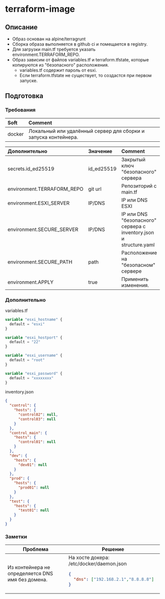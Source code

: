 # terraform-image
## Описание
* Образ основан на alpine/terragrunt
* Сборка образа выполняется в github ci и помещается в registry.
* Для загрузки main.tf требуется указать environment.TERRAFORM_REPO.
* Образ зависим от файлов variables.tf и terraform.tfstate, которые копируются из "безопасного" расположения.
  * variables.tf содержит пароль от esxi.
  * Если terraform.tfstate не существует, то создастся при первом запуске.

## Подготовка
### Требования
| Soft   | Comment                                                         |
|:-------|:----------------------------------------------------------------|
| docker | Локальный или удалённый сервер для сборки и запуска контейнера. | 

| Дополнительно              | Значение   | Comment                                                            |
|:---------------------------|:-----------|:-------------------------------------------------------------------|
| secrets.id_ed25519         | id_ed25519 | Закрытый ключ "безопасного" сервера                                |
| environment.TERRAFORM_REPO | git url    | Репозиторий с main.tf                                              |
| environment.ESXI_SERVER    | IP/DNS     | IP или DNS ESXI                                                    |
| environment.SECURE_SERVER  | IP/DNS     | IP или DNS "безопасного" сервера с inventory.json и structure.yaml |
| environment.SECURE_PATH    | path       | Расположение на "безопасном" сервере                               |
| environment.APPLY          | true       | Применить изменения.                                               |

### Дополнительно
variables.tf
```terraform
variable "esxi_hostname" {
  default = "esxi"
}

variable "esxi_hostport" {
  default = "22"
}

variable "esxi_username" {
  default = "root"
}

variable "esxi_password" {
  default = "xxxxxxxx"
}
```
inventory.json
```json
{
  "control": {
    "hosts": {
      "control02": null,
      "control03": null
    }
  },
  "control_main": {
    "hosts": {
      "control01": null
    }
  },
  "dev": {
    "hosts": {
      "dev01": null
    }
  },
  "prod": {
    "hosts": {
      "prod01": null
    }
  },
  "test": {
    "hosts": {
      "test01": null
    }
  }
}
```

### Заметки

<!DOCTYPE html>
<table>
  <thead>
    <tr>
      <th>Проблема</th>
      <th>Решение</th>
    </tr>
  </thead>
  <tr>
      <td>Из контейнера не определяется DNS имя без домена.</td>
      <td>
На хосте докера:  
/etc/docker/daemon.json

```json
{
  "dns": ["192.168.2.1","8.8.8.8"]
}
```
</td>
  </tr>
  <tr>
  </tr>
</table>
